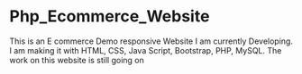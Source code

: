 # Php_Ecommerce_Website
This is an E commerce Demo responsive Website I am currently Developing.
I am making it with HTML, CSS, Java Script, Bootstrap, PHP, MySQL.
The work on this website is still going on
